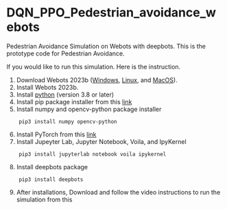 # DQN_PPO_Pedestrian_avoidance_webots

Pedestrian Avoidance Simulation on Webots with deepbots. This is the prototype code for Pedestrian Avoidance.

If you would like to run this simulation. Here is the instruction.

1. Download Webots 2023b  ([Windows](https://cyberbotics.com/doc/guide/installation-procedure#installation-on-windows), [Linux](https://cyberbotics.com/doc/guide/installation-procedure#installation-on-linux), and [MacOS](https://cyberbotics.com/doc/guide/installation-procedure#installation-on-macos)).
2. Install Webots 2023b.
3. Install [python](https://www.python.org/downloads/) (version 3.8 or later)
5. Install pip package installer from this [link](https://pip.pypa.io/en/stable/installation)
4. Install numpy and opencv-python package installer 
```
    pip3 install numpy opencv-python 
```
6. Install PyTorch from this [link](https://pytorch.org)
7. Install Jupeyter Lab, Jupyter Notebook, Voila, and IpyKernel 
```
    pip3 install jupyterlab notebook voila ipykernel
```
8. Install deepbots package 
```
    pip3 install deepbots
```
9. After installations, Download and follow the video instructions to run the simulation from this